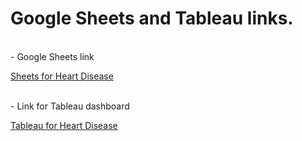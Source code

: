 # Google Sheets and Tableau links.
<br>
- Google Sheets link 
<br>

[Sheets for Heart Disease](https://docs.google.com/spreadsheets/d/1LOHELjlCHHnuRidZ6bogjiFtP4o5xPVY5at-YqqiQjE/edit?usp=sharing)

<br>
- Link for Tableau dashboard
<br>

[Tableau for Heart Disease](https://public.tableau.com/app/profile/ed.kerr/viz/METIS_Business_Modual/Dashboard1)

<br>
